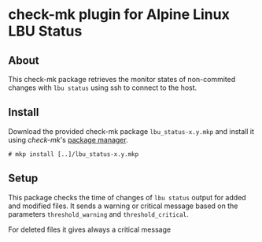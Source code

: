 check-mk plugin for Alpine Linux LBU Status
===========================================


About
-----

This check-mk package retrieves the monitor states of non-commited changes with `lbu status` using ssh to connect to the host.


Install
-------

Download the provided check-mk package `lbu_status-x.y.mkp` and install it using *check-mk*'s 
[package manager](https://mathias-kettner.de/cms_mkps.html#Installation%20eines%20MKPs-1).


```console
# mkp install [..]/lbu_status-x.y.mkp
```

Setup
-----

This package checks the time of changes of  `lbu status` output for added and modified files. It sends a warning or 
critical message based on the parameters `threshold_warning` and `threshold_critical`.

For deleted files it gives always a critical message
